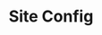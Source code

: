 ---
title: Site Config
tags: 
keywords: 
last_updated: 
summary: 
sidebar: sp4_sidebar
permalink: sp4_admin_site_config.html
folder: sp4
---